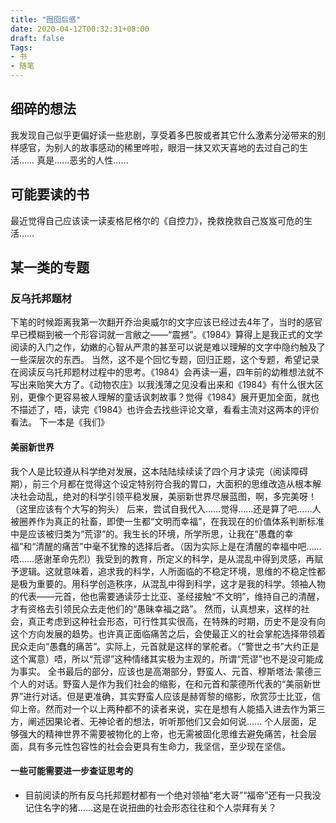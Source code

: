 ```yaml
---
title: "囫囵后感"
date: 2020-04-12T00:32:31+08:00
draft: false
Tags:
- 书
- 随笔
---
```

## 细碎的想法
我发现自己似乎更偏好读一些悲剧，享受着多巴胺或者其它什么激素分泌带来的别样感官，为别人的故事感动的稀里哗啦，眼泪一抹又欢天喜地的去过自己的生活……
真是……恶劣的人性……
## 可能要读的书
最近觉得自己应该读一读麦格尼格尔的《自控力》，挽救挽救自己岌岌可危的生活……
## 某一类的专题
### 反乌托邦题材
下笔的时候距离我第一次翻开乔治奥威尔的文字应该已经过去4年了，当时的感官早已模糊到被一个形容词就一言敝之——“震撼”。《1984》算得上是我正式的文学阅读的入门之作，幼嫩的心智从严肃的甚至可以说是难以理解的文字中隐约触及了一些深层次的东西。
当然，这不是个回忆专题，回归正题，这个专题，希望记录在阅读反乌托邦题材过程中的思考。《1984》会再读一遍，四年前的幼稚想法就不写出来贻笑大方了。《动物农庄》以我浅薄之见没看出来和《1984》有什么很大区别，更像个更容易被人理解的童话讽刺故事？觉得《1984》展开更加全面，就也不描述了，唔，读完《1984》也许会去找些评论文章，看看主流对这两本的评价看法。
下一本是《我们》

#### 美丽新世界
我个人是比较遵从科学绝对发展，这本陆陆续续读了四个月才读完（阅读障碍期），前三个月都在觉得这个设定特别符合我的胃口，大面积的思维改造从根本解决社会动乱，绝对的科学引领平稳发展，美丽新世界尽展蓝图，啊，多完美呀！（这里应该有个大写的狗头）
后来，尝试自我代入……觉得……还是算了吧……人被圈养作为真正的社畜，即使一生都“文明而幸福”，在我现在的价值体系判断标准中是应该被归类为“荒谬”的。我生长的环境，所学所思，让我在“愚蠢的幸福”和“清醒的痛苦”中毫不犹豫的选择后者。（因为实际上是在清醒的幸福中吧……唔……感谢革命先烈）我受到的教育，所定义的科学，是从混乱中得到灵感，再赋予逻辑。这就意味着，追求我的科学，人所面临的不稳定环境，思维的不稳定性都是极为重要的。用科学创造秩序，从混乱中得到科学，这才是我的科学。领袖人物的代表——元首，他也需要通读莎士比亚、圣经接触“不文明”，维持自己的清醒，才有资格去引领民众去走他们的“愚昧幸福之路”。
然而，认真想来，这样的社会，真正考虑到这种社会形态，可行性其实很高，在特殊的时期，历史不是没有向这个方向发展的趋势。也许真正面临痛苦之后，会使最正义的社会掌舵选择带领着民众走向“愚蠢的痛苦”。实际上，元首就是这样的掌舵者。（“警世之书”大约正是这个寓意）唔，所以“荒谬”这种情绪其实极为主观的，所谓“荒谬”也不是没可能成为事实。
全书最后的部分，应该也是高潮部分，野蛮人、元首、穆斯塔法·蒙德三个人的对话。野蛮人是作为我们社会的缩影，在和元首和蒙德所代表的“美丽新世界”进行对话。但是更准确，其实野蛮人应该是赫胥黎的缩影，欣赏莎士比亚，信仰上帝。然而对一个以上两种都不的读者来说，实在是想有人能插入进去作为第三方，阐述因果论者、无神论者的想法，听听那他们又会如何说……
个人层面，足够强大的精神世界不需要被物化的上帝，也无需被固化思维去避免痛苦，社会层面，具有多元性包容性的社会会更具有生命力，我坚信，至少现在坚信。

#### 一些可能需要进一步查证思考的
- 目前阅读的所有反乌托邦题材都有一个绝对领袖“老大哥”“福帝”还有一只我没记住名字的猪……这是在说扭曲的社会形态往往和个人崇拜有关？